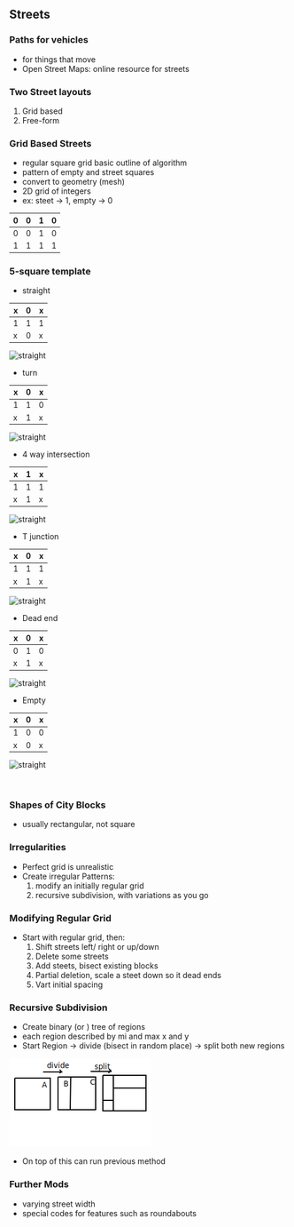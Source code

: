 ## Streets

### Paths for vehicles

- for things that move
- Open Street Maps: online resource for streets

### Two Street layouts

1. Grid based
2. Free-form

### Grid Based Streets

- regular square grid basic outline of algorithm
- pattern of empty and street squares
- convert to geometry (mesh)
- 2D grid of integers
- ex: steet -> 1, empty -> 0

| 0  | 0  | 1  | 0  |
| --- | ---| --- | --- |
| 0  | 0  | 1  | 0  |
| 1  | 1  | 1  | 1  |

### 5-square template

- straight

| x | 0  | x |
|---| ---|---|
| 1 | 1  | 1 |
| x | 0  | x |

![straight](/images/streetStraight.png)

- turn

| x | 0  | x |
|---| ---|---|
| 1 | 1  | 0 |
| x | 1  | x |

![straight](/images/streetTurn.png)

- 4 way intersection

| x | 1  | x |
|---| ---|---|
| 1 | 1  | 1 |
| x | 1  | x |

![straight](/images/street4Way.png)

- T junction

| x | 0  | x |
|---| ---|---|
| 1  | 1 | 1 |
| x | 1  | x |

![straight](/images/streetTJunction.png)

- Dead end

| x | 0  | x |
|---| ---|---|
| 0 | 1  | 0 |
| x | 1  | x |

![straight](/images/streetDeadend.png)

- Empty

| x | 0  | x |
|---| ---|---|
| 1 | 0  | 0 |
| x | 0  | x |

![straight](/images/streetEmpty.png)

<br>

### Shapes of City Blocks

- usually rectangular, not square

### Irregularities

- Perfect grid is unrealistic
- Create irregular Patterns:
  1. modify an initially regular grid
  2. recursive subdivision, with variations as you go

### Modifying Regular Grid

- Start with regular grid, then:
  1. Shift streets left/ right or up/down
  2. Delete some streets
  3. Add steets, bisect existing blocks
  4. Partial deletion, scale a steet down so it dead ends
  5. Vart initial spacing

### Recursive Subdivision

- Create binary (or ) tree of regions
- each region described by mi and max x and y
- Start Region -> divide (bisect in random place)
    -> split both new regions

![subdivision](images/recursiveSubdivsion.png)

- On top of this can run previous method

### Further Mods

- varying street width
- special codes for features such as roundabouts